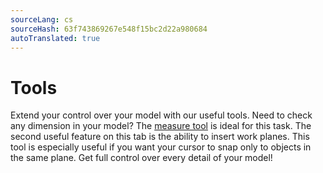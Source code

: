 ```yaml
---
sourceLang: cs
sourceHash: 63f743869267e548f15bc2d22a980684
autoTranslated: true
---
```


# Tools
Extend your control over your model with our useful tools. Need to check any dimension in your model? The [measure tool](measureTool.md) is ideal for this task. The second useful feature on this tab is the ability to insert work planes. This tool is especially useful if you want your cursor to snap only to objects in the same plane. Get full control over every detail of your model!
